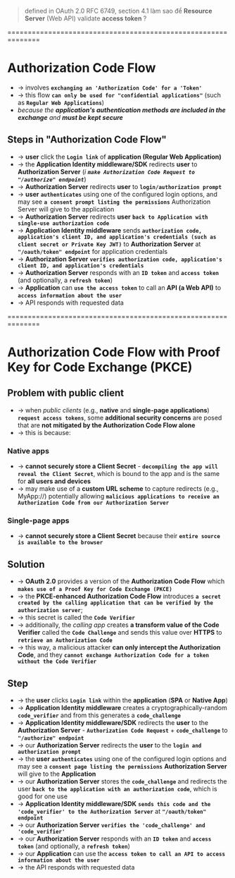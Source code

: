 > defined in OAuth 2.0 RFC 6749, section 4.1
> làm sao để **Resource Server** (Web API) validate **access token** ?

==============================================================
# Authorization Code Flow
* -> involves **`exchanging an 'Authorization Code' for a 'Token'`**
* -> this flow **`can only be used for "confidential applications"`** (such as **`Regular Web Applications`**) 
* _because the **application's authentication methods are included in the exchange** and **must be kept secure**_

## Steps in "Authorization Code Flow"
* -> **user** click the **`Login link`** of **application (Regular Web Application)**
* -> the **Application Identity middleware/SDK** redirects **user** to **Authorization Server** (_i **`make Authorization Code Request to "/authorize" endpoint`**_) 
* -> **Authorization Server** redirects **user** to **`login/authorization prompt`**
* -> **user** **`authenticates`** using one of the configured login options, and may see **`a consent prompt listing the permissions`** Authorization Server will give to the application
* -> **Authorization Server** redirects **user** **`back to Application with single-use authorization code`**
* -> **Application Identity middleware** sends **`authorization code, application's client ID, and application's credentials (such as client secret or Private Key JWT)`** to **Authorization Server** at **`"/oauth/token" endpoint`** for application credentials
* -> **Authorization Server** **`verifies authorization code, application's client ID, and application's credentials`**
* -> **Authorization Server** responds with an **`ID token`** and **`access token`** (and optionally, a **`refresh token`**)
* -> **Application** can **`use the access token`** to call an **API (a Web API)** to **`access information about the user`**
* -> API responds with requested data

==============================================================
# Authorization Code Flow with Proof Key for Code Exchange (PKCE)

## Problem with public client
* -> when _public clients_ (e.g., **native** and **single-page applications**) **`request access tokens`**, some **additional security concerns** are posed that are **not mitigated by the Authorization Code Flow alone**
* -> this is because:

### Native apps
* -> **cannot securely store a Client Secret** - **`decompiling the app will reveal the Client Secret`**, which is bound to the app and is the same for **all users and devices**
* -> may make use of a **custom URL scheme** to capture redirects (e.g., MyApp://) potentially allowing **`malicious applications to receive an Authorization Code from our Authorization Server`**

### Single-page apps
* -> **cannot securely store a Client Secret** because their **`entire source is available to the browser`**
 
## Solution
* ->  **OAuth 2.0** provides a version of the **Authorization Code Flow** which **`makes use of a Proof Key for Code Exchange (PKCE)`**
* -> the **PKCE-enhanced Authorization Code Flow** introduces **`a secret created by the calling application that can be verified by the authorization server`**; 
* -> this secret is called the **`Code Verifier`**
* -> additionally, the _calling app_ creates **a transform value of the Code Verifier** called the **`Code Challenge`** and sends this value over **HTTPS** to **`retrieve an Authorization Code`**
* -> this way, a malicious attacker **can only intercept the Authorization Code**, and they **`cannot exchange Authorization Code for a token without the Code Verifier`**

## Step
* -> the **user** clicks **`Login link`** within the **application** (**SPA** or **Native App**)
* -> **Application Identity middleware** creates a cryptographically-random **`code_verifier`** and from this generates a **`code_challenge`**
* -> **Application Identity middleware/SDK** redirects the **user** to the **Authorization Server** - **`Authorization Code Request`** + **`code_challenge`** to **`"/authorize" endpoint`**
* -> our **Authorization Server** redirects the **user** to the **`login and authorization prompt`**
* -> the **user** **`authenticates`** using one of the configured login options and may see a **`consent page listing the permissions`** **Authorization Server** will give to the **Application**
* -> our **Authorization Server** stores the **`code_challenge`** and redirects the user **`back to the application with an authorization code`**, which is good for one use
* -> **Application Identity middleware/SDK** **`sends this code and the 'code_verifier' to the Authorization Server`** at **`"/oauth/token" endpoint`**
* -> our **Authorization Server** **`verifies the 'code_challenge' and 'code_verifier'`**
* -> our **Authorization Server** responds with an **`ID token`** and **`access token`** (and optionally, a **`refresh token`**)
* -> our **Application** can use the **`access token to call an API to access information about the user`**
* -> the API responds with requested data